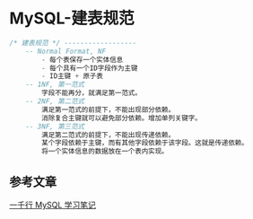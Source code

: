 # MySQL-建表规范

```sql
/* 建表规范 */ ------------------
    -- Normal Format, NF
        - 每个表保存一个实体信息
        - 每个具有一个ID字段作为主键
        - ID主键 + 原子表
    -- 1NF, 第一范式
        字段不能再分，就满足第一范式。
    -- 2NF, 第二范式
        满足第一范式的前提下，不能出现部分依赖。
        消除复合主键就可以避免部分依赖。增加单列关键字。
    -- 3NF, 第三范式
        满足第二范式的前提下，不能出现传递依赖。
        某个字段依赖于主键，而有其他字段依赖于该字段。这就是传递依赖。
        将一个实体信息的数据放在一个表内实现。
```

## 参考文章

[一千行 MySQL 学习笔记](https://javaguide.cn/database/mysql/a-thousand-lines-of-mysql-study-notes/#)